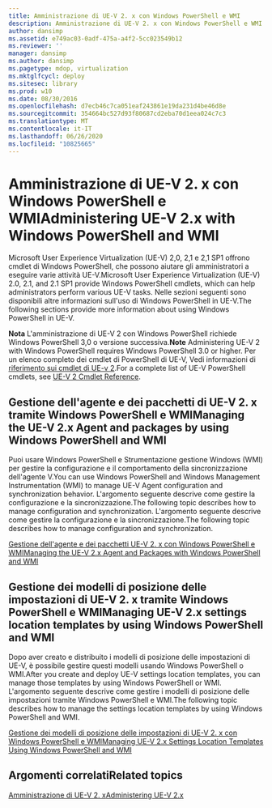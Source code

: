 ```yaml
---
title: Amministrazione di UE-V 2. x con Windows PowerShell e WMI
description: Amministrazione di UE-V 2. x con Windows PowerShell e WMI
author: dansimp
ms.assetid: e749ac03-0adf-475a-a4f2-5cc023549b12
ms.reviewer: ''
manager: dansimp
ms.author: dansimp
ms.pagetype: mdop, virtualization
ms.mktglfcycl: deploy
ms.sitesec: library
ms.prod: w10
ms.date: 08/30/2016
ms.openlocfilehash: d7ecb46c7ca051eaf243861e19da231d4be46d8e
ms.sourcegitcommit: 354664bc527d93f80687cd2eba70d1eea024c7c3
ms.translationtype: MT
ms.contentlocale: it-IT
ms.lasthandoff: 06/26/2020
ms.locfileid: "10825665"
---
```

# <span data-ttu-id="e1525-103">Amministrazione di UE-V 2. x con Windows PowerShell e WMI</span><span class="sxs-lookup"><span data-stu-id="e1525-103">Administering UE-V 2.x with Windows PowerShell and WMI</span></span>


<span data-ttu-id="e1525-104">Microsoft User Experience Virtualization (UE-V) 2,0, 2,1 e 2,1 SP1 offrono cmdlet di Windows PowerShell, che possono aiutare gli amministratori a eseguire varie attività UE-V.</span><span class="sxs-lookup"><span data-stu-id="e1525-104">Microsoft User Experience Virtualization (UE-V) 2.0, 2.1, and 2.1 SP1 provide Windows PowerShell cmdlets, which can help administrators perform various UE-V tasks.</span></span> <span data-ttu-id="e1525-105">Nelle sezioni seguenti sono disponibili altre informazioni sull'uso di Windows PowerShell in UE-V.</span><span class="sxs-lookup"><span data-stu-id="e1525-105">The following sections provide more information about using Windows PowerShell in UE-V.</span></span>

<span data-ttu-id="e1525-106">**Nota**  L'amministrazione di UE-V 2 con Windows PowerShell richiede Windows PowerShell 3,0 o versione successiva.</span><span class="sxs-lookup"><span data-stu-id="e1525-106">**Note** Administering UE-V 2 with Windows PowerShell requires Windows PowerShell 3.0 or higher.</span></span> <span data-ttu-id="e1525-107">Per un elenco completo dei cmdlet di PowerShell di UE-V, Vedi informazioni di [riferimento sui cmdlet di UE-v 2](https://go.microsoft.com/fwlink/p/?LinkId=393495).</span><span class="sxs-lookup"><span data-stu-id="e1525-107">For a complete list of UE-V PowerShell cmdlets, see [UE-V 2 Cmdlet Reference](https://go.microsoft.com/fwlink/p/?LinkId=393495).</span></span>

 

## <span data-ttu-id="e1525-108">Gestione dell'agente e dei pacchetti di UE-V 2. x tramite Windows PowerShell e WMI</span><span class="sxs-lookup"><span data-stu-id="e1525-108">Managing the UE-V 2.x Agent and packages by using Windows PowerShell and WMI</span></span>


<span data-ttu-id="e1525-109">Puoi usare Windows PowerShell e Strumentazione gestione Windows (WMI) per gestire la configurazione e il comportamento della sincronizzazione dell'agente V.</span><span class="sxs-lookup"><span data-stu-id="e1525-109">You can use Windows PowerShell and Windows Management Instrumentation (WMI) to manage UE-V Agent configuration and synchronization behavior.</span></span> <span data-ttu-id="e1525-110">L'argomento seguente descrive come gestire la configurazione e la sincronizzazione.</span><span class="sxs-lookup"><span data-stu-id="e1525-110">The following topic describes how to manage configuration and synchronization.</span></span> <span data-ttu-id="e1525-111">L'argomento seguente descrive come gestire la configurazione e la sincronizzazione.</span><span class="sxs-lookup"><span data-stu-id="e1525-111">The following topic describes how to manage configuration and synchronization.</span></span>

[<span data-ttu-id="e1525-112">Gestione dell'agente e dei pacchetti UE-V 2. x con Windows PowerShell e WMI</span><span class="sxs-lookup"><span data-stu-id="e1525-112">Managing the UE-V 2.x Agent and Packages with Windows PowerShell and WMI</span></span>](managing-the-ue-v-2x-agent-and-packages-with-windows-powershell-and-wmi-both-uevv2.md)

## <span data-ttu-id="e1525-113">Gestione dei modelli di posizione delle impostazioni di UE-V 2. x tramite Windows PowerShell e WMI</span><span class="sxs-lookup"><span data-stu-id="e1525-113">Managing UE-V 2.x settings location templates by using Windows PowerShell and WMI</span></span>


<span data-ttu-id="e1525-114">Dopo aver creato e distribuito i modelli di posizione delle impostazioni di UE-V, è possibile gestire questi modelli usando Windows PowerShell o WMI.</span><span class="sxs-lookup"><span data-stu-id="e1525-114">After you create and deploy UE-V settings location templates, you can manage those templates by using Windows PowerShell or WMI.</span></span> <span data-ttu-id="e1525-115">L'argomento seguente descrive come gestire i modelli di posizione delle impostazioni tramite Windows PowerShell e WMI.</span><span class="sxs-lookup"><span data-stu-id="e1525-115">The following topic describes how to manage the settings location templates by using Windows PowerShell and WMI.</span></span>

[<span data-ttu-id="e1525-116">Gestione dei modelli di posizione delle impostazioni di UE-V 2. x con Windows PowerShell e WMI</span><span class="sxs-lookup"><span data-stu-id="e1525-116">Managing UE-V 2.x Settings Location Templates Using Windows PowerShell and WMI</span></span>](managing-ue-v-2x-settings-location-templates-using-windows-powershell-and-wmi-both-uevv2.md)






## <span data-ttu-id="e1525-117">Argomenti correlati</span><span class="sxs-lookup"><span data-stu-id="e1525-117">Related topics</span></span>


[<span data-ttu-id="e1525-118">Amministrazione di UE-V 2. x</span><span class="sxs-lookup"><span data-stu-id="e1525-118">Administering UE-V 2.x</span></span>](administering-ue-v-2x-new-uevv2.md)

 

 





